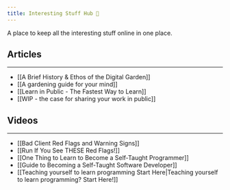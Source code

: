 ```yaml
---
title: Interesting Stuff Hub 👀
---
```


A place to keep all the interesting stuff online in one place.

## Articles
---
- [[A Brief History & Ethos of the Digital Garden]]
- [[A gardening guide for your mind]]
- [[Learn in Public - The Fastest Way to Learn]]
- [[WIP - the case for sharing your work in public]]

## Videos
---
- [[Bad Client Red Flags and Warning Signs]]
- [[Run If You See THESE Red Flags!]]
- [[One Thing to Learn to Become a Self-Taught Programmer]]
- [[Guide to Becoming a Self-Taught Software Developer]]
- [[Teaching yourself to learn programming Start Here|Teaching yourself to learn programming? Start Here!]]